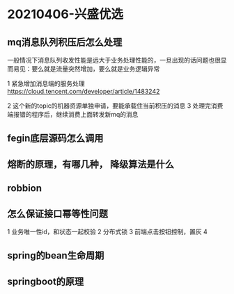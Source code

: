 #  20210406-兴盛优选

## mq消息队列积压后怎么处理
一般情况下消息队列收发性能是远大于业务处理性能的，一旦出现的话问题也很显而易见：要么就是流量突然增加，要么就是业务逻辑异常

1 紧急增加消息端的服务处理
https://cloud.tencent.com/developer/article/1483242

2 这个新的topic的机器资源单独申请，要能承载住当前积压的消息
3 处理完消费端报错的程序后，继续消费上面转发新mq的消息
## fegin底层源码怎么调用

## 熔断的原理，有哪几种， 降级算法是什么

##  robbion

## 怎么保证接口幂等性问题
1 业务唯一性id，和状态一起校验
2 分布式锁
3 前端点击按钮控制，置灰
4 

## spring的bean生命周期

## springboot的原理


## 



